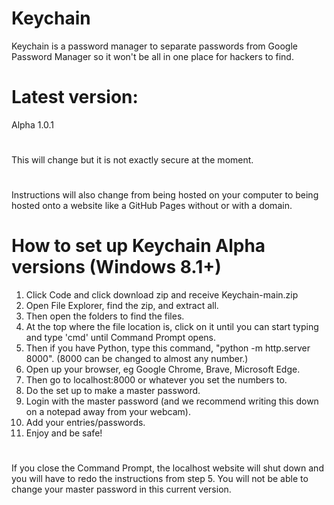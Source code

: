 # Keychain
Keychain is a password manager to separate passwords from Google Password Manager so it won't be all in one place for hackers to find.

# Latest version:
Alpha 1.0.1
#
This will change but it is not exactly secure at the moment.
#
Instructions will also change from being hosted on your computer to being hosted onto a website like a GitHub Pages without or with a domain.

# How to set up Keychain Alpha versions (Windows 8.1+)
1. Click Code and click download zip and receive Keychain-main.zip
2. Open File Explorer, find the zip, and extract all.
3. Then open the folders to find the files.
4. At the top where the file location is, click on it until you can start typing and type 'cmd' until Command Prompt opens.
5. Then if you have Python, type this command, "python -m http.server 8000". (8000 can be changed to almost any number.)
6. Open up your browser, eg Google Chrome, Brave, Microsoft Edge.
7. Then go to localhost:8000 or whatever you set the numbers to.
8. Do the set up to make a master password.
9. Login with the master password (and we recommend writing this down on a notepad away from your webcam).
10. Add your entries/passwords.
11. Enjoy and be safe!
#
If you close the Command Prompt, the localhost website will shut down and you will have to redo the instructions from step 5. You will not be able to change your master password in this current version.
